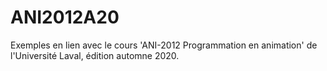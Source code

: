 # ANI2012A20
Exemples en lien avec le cours 'ANI-2012 Programmation en animation' de l'Université Laval, édition automne 2020.
